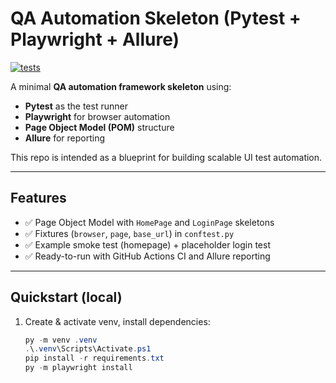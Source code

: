 # QA Automation Skeleton (Pytest + Playwright + Allure)

[![tests](https://github.com/jakubbarak2001/qa-automation-skeleton/actions/workflows/tests.yml/badge.svg)](https://github.com/jakubbarak2001/qa-automation-skeleton/actions/workflows/tests.yml)

A minimal **QA automation framework skeleton** using:
- **Pytest** as the test runner  
- **Playwright** for browser automation  
- **Page Object Model (POM)** structure  
- **Allure** for reporting  

This repo is intended as a blueprint for building scalable UI test automation.

---

## Features
- ✅ Page Object Model with `HomePage` and `LoginPage` skeletons  
- ✅ Fixtures (`browser`, `page`, `base_url`) in `conftest.py`  
- ✅ Example smoke test (homepage) + placeholder login test  
- ✅ Ready-to-run with GitHub Actions CI and Allure reporting  

---

## Quickstart (local)

1. Create & activate venv, install dependencies:
   ```powershell
   py -m venv .venv
   .\.venv\Scripts\Activate.ps1
   pip install -r requirements.txt
   py -m playwright install

